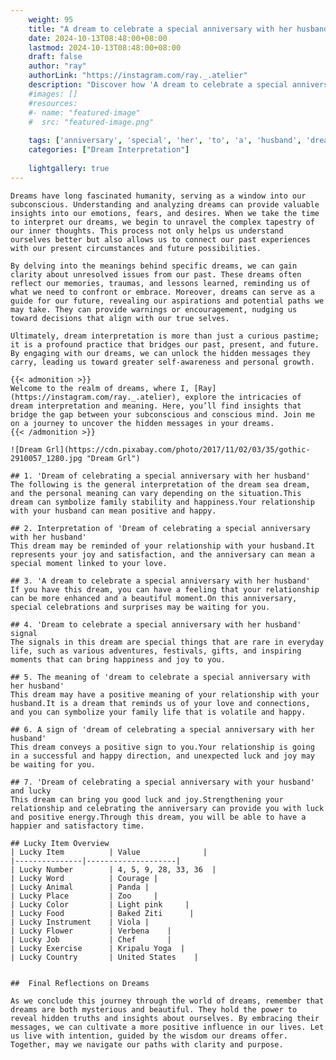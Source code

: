 ```yaml
---
    weight: 95
    title: "A dream to celebrate a special anniversary with her husband"  # Assuming 'title' column exists
    date: 2024-10-13T08:48:00+08:00
    lastmod: 2024-10-13T08:48:00+08:00
    draft: false
    author: "ray"
    authorLink: "https://instagram.com/ray._.atelier"
    description: "Discover how 'A dream to celebrate a special anniversary with her husband' can interpret your future and uncover its significant meanings in your life."
    #images: []
    #resources:
    #- name: "featured-image"
    #  src: "featured-image.png"
    
    tags: ['anniversary', 'special', 'her', 'to', 'a', 'husband', 'dream', 'celebrate', 'with', 'A']
    categories: ["Dream Interpretation"]
    
    lightgallery: true
---
```

    
    Dreams have long fascinated humanity, serving as a window into our subconscious. Understanding and analyzing dreams can provide valuable insights into our emotions, fears, and desires. When we take the time to interpret our dreams, we begin to unravel the complex tapestry of our inner thoughts. This process not only helps us understand ourselves better but also allows us to connect our past experiences with our present circumstances and future possibilities.
    
    By delving into the meanings behind specific dreams, we can gain clarity about unresolved issues from our past. These dreams often reflect our memories, traumas, and lessons learned, reminding us of what we need to confront or embrace. Moreover, dreams can serve as a guide for our future, revealing our aspirations and potential paths we may take. They can provide warnings or encouragement, nudging us toward decisions that align with our true selves.
    
    Ultimately, dream interpretation is more than just a curious pastime; it is a profound practice that bridges our past, present, and future. By engaging with our dreams, we can unlock the hidden messages they carry, leading us toward greater self-awareness and personal growth.
    
    {{< admonition >}}
    Welcome to the realm of dreams, where I, [Ray](https://instagram.com/ray._.atelier), explore the intricacies of dream interpretation and meaning. Here, you’ll find insights that bridge the gap between your subconscious and conscious mind. Join me on a journey to uncover the hidden messages in your dreams.
    {{< /admonition >}}
    
    ![Dream Grl](https://cdn.pixabay.com/photo/2017/11/02/03/35/gothic-2910057_1280.jpg "Dream Grl")
    
    ## 1. 'Dream of celebrating a special anniversary with her husband'
    The following is the general interpretation of the dream sea dream, and the personal meaning can vary depending on the situation.This dream can symbolize family stability and happiness.Your relationship with your husband can mean positive and happy.
    
    ## 2. Interpretation of 'Dream of celebrating a special anniversary with her husband'
    This dream may be reminded of your relationship with your husband.It represents your joy and satisfaction, and the anniversary can mean a special moment linked to your love.
    
    ## 3. 'A dream to celebrate a special anniversary with her husband'
    If you have this dream, you can have a feeling that your relationship can be more enhanced and a beautiful moment.On this anniversary, special celebrations and surprises may be waiting for you.
    
    ## 4. 'Dream to celebrate a special anniversary with her husband' signal
    The signals in this dream are special things that are rare in everyday life, such as various adventures, festivals, gifts, and inspiring moments that can bring happiness and joy to you.
    
    ## 5. The meaning of 'dream to celebrate a special anniversary with her husband'
    This dream may have a positive meaning of your relationship with your husband.It is a dream that reminds us of your love and connections, and you can symbolize your family life that is volatile and happy.
    
    ## 6. A sign of 'dream of celebrating a special anniversary with her husband'
    This dream conveys a positive sign to you.Your relationship is going in a successful and happy direction, and unexpected luck and joy may be waiting for you.
    
    ## 7. 'Dream of celebrating a special anniversary with your husband' and lucky
    This dream can bring you good luck and joy.Strengthening your relationship and celebrating the anniversary can provide you with luck and positive energy.Through this dream, you will be able to have a happier and satisfactory time.
    
    ## Lucky Item Overview
    | Lucky Item          | Value              |
    |---------------|--------------------|
    | Lucky Number        | 4, 5, 9, 28, 33, 36  |
    | Lucky Word          | Courage |
    | Lucky Animal        | Panda |
    | Lucky Place         | Zoo     |
    | Lucky Color         | Light pink     |
    | Lucky Food          | Baked Ziti      |
    | Lucky Instrument    | Viola |
    | Lucky Flower        | Verbena    |
    | Lucky Job           | Chef       |
    | Lucky Exercise      | Kripalu Yoga  |
    | Lucky Country       | United States    |
    
    
    ##  Final Reflections on Dreams
    
    As we conclude this journey through the world of dreams, remember that dreams are both mysterious and beautiful. They hold the power to reveal hidden truths and insights about ourselves. By embracing their messages, we can cultivate a more positive influence in our lives. Let us live with intention, guided by the wisdom our dreams offer. Together, may we navigate our paths with clarity and purpose.
    